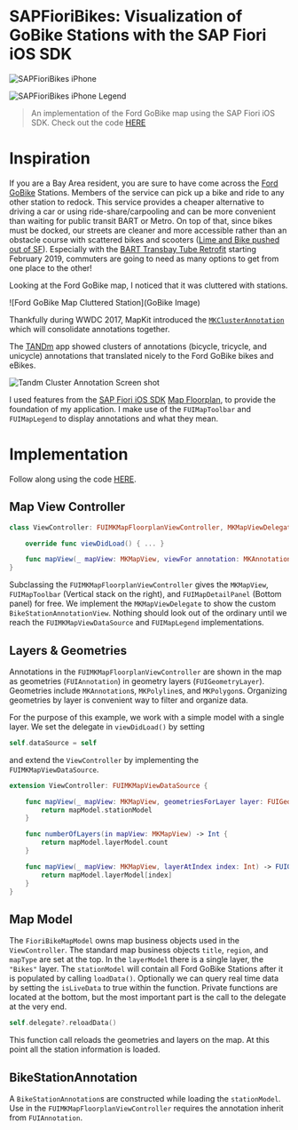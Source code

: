 # SAPFioriBikes: Visualization of GoBike Stations with the SAP Fiori iOS SDK

![SAPFioriBikes iPhone](https://github.wdf.sap.corp/storage/user/26508/files/43971448-ed8c-11e8-9e74-c87fdd77b0c7)

![SAPFioriBikes iPhone Legend](https://github.wdf.sap.corp/storage/user/26508/files/4272e0ba-ed8c-11e8-874c-23d277abe56b)

> An implementation of the Ford GoBike map using the SAP Fiori iOS SDK.  Check out the code [HERE](https://github.wdf.sap.corp/i860364/SAPFioriBikes)

# Inspiration

If you are a Bay Area resident, you are sure to have come across the [Ford GoBike](https://www.fordgobike.com/) Stations.  Members of the service can pick up a bike and ride to any other station to redock.  This service provides a cheaper alternative to driving a car or using ride-share/carpooling and can be more convenient than waiting for public transit BART or Metro.  On top of that, since bikes must be docked, our streets are cleaner and more accessible rather than an obstacle course with scattered bikes and scooters ([Lime and Bike pushed out of SF](https://www.sfchronicle.com/business/article/Shut-out-of-San-Francisco-Lime-and-Bird-look-13242319.php)).  Especially with the [BART Transbay Tube Retrofit](https://www.bart.gov/about/projects/eqs/retrofit) starting February 2019, commuters are going to need as many options to get from one place to the other!

Looking at the Ford GoBike map, I noticed that it was cluttered with stations.  

![Ford GoBike Map Cluttered Station](GoBike Image)

Thankfully during WWDC 2017, MapKit introduced the [`MKClusterAnnotation`](https://developer.apple.com/documentation/mapkit/mkclusterannotation) which will consolidate annotations together.

The [TANDm](https://developer.apple.com/documentation/mapkit/mkannotationview/decluttering_a_map_with_mapkit_annotation_clustering) app showed clusters of annotations (bicycle, tricycle, and unicycle) annotations that translated nicely to the Ford GoBike bikes and eBikes.

![Tandm Cluster Annotation Screen shot](https://github.wdf.sap.corp/storage/user/26508/files/64b907d2-ed99-11e8-8538-91dc959aab7b)

I used features from the [SAP Fiori iOS SDK](https://developer.apple.com/sap/) [Map Floorplan](https://experience.sap.com/fiori-design-ios/article/map/), to provide the foundation of my application.  I make use of the `FUIMapToolbar` and `FUIMapLegend` to display annotations and what they mean.

# Implementation

Follow along using the code [HERE](https://github.wdf.sap.corp/i860364/SAPFioriBikes).  

## Map View Controller

```swift
class ViewController: FUIMKMapFloorplanViewController, MKMapViewDelegate {

    override func viewDidLoad() { ... }

    func mapView(_ mapView: MKMapView, viewFor annotation: MKAnnotation) -> MKAnnotationView? { ... }
}
```

Subclassing the `FUIMKMapFloorplanViewController` gives the `MKMapView`, `FUIMapToolbar` (Vertical stack on the right), and `FUIMapDetailPanel` (Bottom panel) for free.  We implement the `MKMapViewDelegate` to show the custom `BikeStationAnnotationView`.  Nothing should look out of the ordinary until we reach the `FUIMKMapViewDataSource` and `FUIMapLegend` implementations.

## Layers & Geometries

Annotations in the `FUIMKMapFloorplanViewController` are shown in the map as geometries (`FUIAnnotation`) in geometry layers (`FUIGeometryLayer`).  Geometries include `MKAnnotation`s, `MKPolyline`s, and `MKPolygon`s. Organizing geometries by layer is convenient way to filter and organize data.

For the purpose of this example, we work with a simple model with a single layer.  We set the delegate in `viewDidLoad()` by setting

```swift
self.dataSource = self
```

and extend the `ViewController` by implementing the `FUIMKMapViewDataSource`.  

```swift
extension ViewController: FUIMKMapViewDataSource {

    func mapView(_ mapView: MKMapView, geometriesForLayer layer: FUIGeometryLayer) -> [FUIAnnotation] {
        return mapModel.stationModel
    }

    func numberOfLayers(in mapView: MKMapView) -> Int {
        return mapModel.layerModel.count
    }

    func mapView(_ mapView: MKMapView, layerAtIndex index: Int) -> FUIGeometryLayer {
        return mapModel.layerModel[index]
    }
}
```

## Map Model

The `FioriBikeMapModel` owns map business objects used in the `ViewController`.  The standard map business objects `title`, `region`, and `mapType` are set at the top.  In the `layerModel` there is a single layer, the `"Bikes"` layer.  The `stationModel` will contain all Ford GoBike Stations after it is populated by calling `loadData()`.  Optionally we can query real time data by setting the `isLiveData` to true within the function.  Private functions are located at the bottom, but the most important part is the call to the delegate at the very end.

```swift
self.delegate?.reloadData()
```

This function call reloads the geometries and layers on the map.  At this point all the station information is loaded.

## BikeStationAnnotation

A `BikeStationAnnotation`s are constructed while loading the `stationModel`.  Use in the `FUIMKMapFloorplanViewController` requires the annotation inherit from `FUIAnnotation`.  
